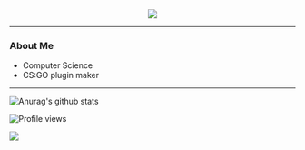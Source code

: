 <div align = "center"><img src="https://media.discordapp.net/attachments/864537563128791070/968244004795875338/Nevtelen.png?width=150&height=150"></div>

---

### About Me

* Computer Science
* CS:GO plugin maker

---

![Anurag's github stats](https://github-readme-stats.vercel.app/api?username=SzollosiJanos&show_icons=true&theme=radical)

![Profile views](https://gpvc.arturio.dev/SzollosiJanos)

![](https://komarev.com/ghpvc/?username=SzollosiJanos&color=blue&style=plastic)
